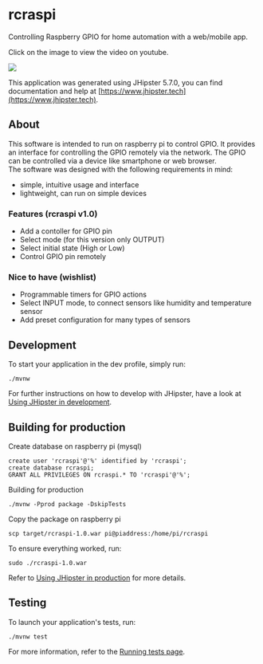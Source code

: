 # rcraspi
Controlling Raspberry GPIO for home automation with a web/mobile app.

Click on the image to view the video on youtube.

[![](http://img.youtube.com/vi/EWZKmvhpyBQ/0.jpg)](http://www.youtube.com/watch?v=EWZKmvhpyBQ "rcraspi")

This application was generated using JHipster 5.7.0, you can find documentation and help at [https://www.jhipster.tech](https://www.jhipster.tech).

## About

This software is intended to run on raspberry pi to control GPIO. It provides an 
interface for controlling the GPIO remotely via the network. The GPIO can be controlled via a device 
like smartphone or web browser.  
The software was designed with the following requirements in mind:
- simple, intuitive usage and interface
- lightweight, can run on simple devices

### Features (rcraspi v1.0)

- Add a contoller for GPIO pin
- Select mode (for this version only OUTPUT)
- Select initial state (High or Low)
- Control GPIO pin remotely

### Nice to have (wishlist)

- Programmable timers for GPIO actions
- Select INPUT mode, to connect sensors like humidity and temperature sensor
- Add preset configuration for many types of sensors

## Development

To start your application in the dev profile, simply run:

    ./mvnw    


For further instructions on how to develop with JHipster, have a look at [Using JHipster in development][].

## Building for production

Create database on raspberry pi (mysql)

    create user 'rcraspi'@'%' identified by 'rcraspi';  
    create database rcraspi;
    GRANT ALL PRIVILEGES ON rcraspi.* TO 'rcraspi'@'%';

Building for production

    ./mvnw -Pprod package -DskipTests

Copy the package on raspberry pi

    scp target/rcraspi-1.0.war pi@piaddress:/home/pi/rcraspi

To ensure everything worked, run:

    sudo ./rcraspi-1.0.war

Refer to [Using JHipster in production][] for more details.

## Testing

To launch your application's tests, run:

    ./mvnw test

For more information, refer to the [Running tests page][].

[JHipster Homepage and latest documentation]: https://www.jhipster.tech
[JHipster 5.7.0 archive]: https://www.jhipster.tech/documentation-archive/v5.7.0

[Using JHipster in development]: https://www.jhipster.tech/development/
[Using Docker and Docker-Compose]: https://www.jhipster.tech/docker-compose
[Using JHipster in production]: https://www.jhipster.tech/production/
[Running tests page]: https://www.jhipster.tech/running-tests/


